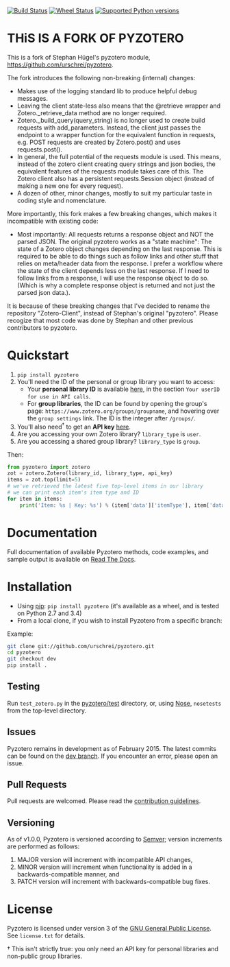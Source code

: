 [![Build Status](https://travis-ci.org/urschrei/pyzotero.png?branch=dev)](https://travis-ci.org/urschrei/pyzotero) [![Wheel Status](https://pypip.in/wheel/Pyzotero/badge.svg?style=flat)](https://pypi.python.org/pypi/Pyzotero/) [![Supported Python versions](https://pypip.in/py_versions/Pyzotero/badge.svg?style=flat)](https://pypi.python.org/pypi/Pyzotero/)

# THiS IS A FORK OF PYZOTERO #
This is a fork of Stephan Hügel's pyzotero module, https://github.com/urschrei/pyzotero.

The fork introduces the following non-breaking (internal) changes:
* Makes use of the logging standard lib to produce helpful debug messages.
* Leaving the client state-less also means that the @retrieve wrapper and Zotero._retrieve_data method are no longer required.
* Zotero._build_query(query_string) is no longer used to create build requests with add_parameters. Instead, the client just passes the endpoint to a wrapper function for the equivalent function in requests, e.g. POST requests are created by Zotero.post() and uses requests.post().
* In general, the full potential of the requests module is used. This means, instead of the zotero client creating query strings and json bodies, the equivalent features of the requests module takes care of this. The Zotero client also has a persistent requests.Session object (instead of making a new one for every request).
* A dozen of other, minor changes, mostly to suit my particular taste in coding style and nomenclature.


More importantly, this fork makes a few breaking changes, which makes it incompatible with existing code:
* Most importantly: All requests returns a response object and NOT the parsed JSON. The original pyzotero works as a "state machine": The state of a Zotero object changes depending on the last response. This is required to be able to do things such as follow links and other stuff that relies on meta/header data from the response. I prefer a workflow where the state of the client depends less on the last response. If I need to follow links from a response, I will use the response object to do so. (Which is why a complete response object is returned and not just the parsed json data.).

It is because of these breaking changes that I've decided to rename the repository "Zotero-Client", instead of Stephan's original "pyzotero". Please recogize that most code was done by Stephan and other previous contributors to pyzotero.



# Quickstart #

1. `pip install pyzotero`
2. You'll need the ID of the personal or group library you want to access:
    - Your **personal library ID** is available [here](https://www.zotero.org/settings/keys), in the section `Your userID for use in API calls`.
    - For **group libraries**, the ID can be found by opening the group's page: `https://www.zotero.org/groups/groupname`, and hovering over the `group settings` link. The ID is the integer after `/groups/`.
3. You'll also need<sup>†</sup> to get an **API key** [here][2].
4. Are you accessing your own Zotero library? `library_type` is `user`.
5. Are you accessing a shared group library? `library_type` is `group`.

Then:

``` python
from pyzotero import zotero
zot = zotero.Zotero(library_id, library_type, api_key)
items = zot.top(limit=5)
# we've retrieved the latest five top-level items in our library
# we can print each item's item type and ID
for item in items:
    print('Item: %s | Key: %s') % (item['data']['itemType'], item['data']['key'])
```

# Documentation #
Full documentation of available Pyzotero methods, code examples, and sample output is available on [Read The Docs][3].

# Installation #
* Using [pip][10]: `pip install pyzotero` (it's available as a wheel, and is tested on Python 2.7 and 3.4)
* From a local clone, if you wish to install Pyzotero from a specific branch:

Example:

``` bash
git clone git://github.com/urschrei/pyzotero.git
cd pyzotero
git checkout dev
pip install .
```

## Testing ##

Run `test_zotero.py` in the [pyzotero/test](test) directory, or, using [Nose][7], `nosetests` from the top-level directory.

## Issues ##

Pyzotero remains in development as of February 2015. The latest commits can be found on the [dev branch][9]. If you encounter an error, please open an issue.

## Pull Requests ##

Pull requests are welcomed. Please read the [contribution guidelines](CONTRIBUTING.md).

## Versioning ##
As of v1.0.0, Pyzotero is versioned according to [Semver](http://semver.org); version increments are performed as follows:



1. MAJOR version will increment with incompatible API changes,
2. MINOR version will increment when functionality is added in a backwards-compatible manner, and
3. PATCH version will increment with backwards-compatible bug fixes.

# License #

Pyzotero is licensed under version 3 of the [GNU General Public License][8]. See `license.txt` for details.

[1]: https://www.zotero.org/support/dev/web_api/v3/start
[2]: https://www.zotero.org/settings/keys/new
[3]: http://pyzotero.readthedocs.org/en/latest/
[4]: http://packages.python.org/Pyzotero/
[5]: http://feedparser.org
[6]: http://pypi.python.org/pypi/pip
[7]: https://nose.readthedocs.org/en/latest/
[8]: http://www.gnu.org/copyleft/gpl.html
[9]: https://github.com/urschrei/pyzotero/tree/dev
[10]: http://www.pip-installer.org/en/latest/index.html
† This isn't strictly true: you only need an API key for personal libraries and non-public group libraries.
